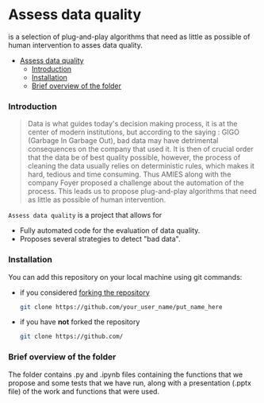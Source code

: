 # Assess data quality 
is a selection of plug-and-play algorithms that need as little as possible of human intervention to asses data quality.
- [Assess data quality](#assess-data-quality)
    - [Introduction](#introduction)
    - [Installation](#installation)
    - [Brief overview of the folder](#brief-overview-of-the-folder)
### Introduction
> Data is what guides today's decision making process, it is at the center of modern institutions, but according to the saying : GIGO (Garbage In Garbage Out), bad data may have detrimental consequences on the company that used it. It is then of crucial order that the data be of best quality possible, however, the process of cleaning the data usually relies on deterministic rules, which makes it hard, tedious and time consuming. Thus AMIES along with the company Foyer proposed a challenge about the automation of the process. This leads us to propose plug-and-play algorithms that need as little as possible of human intervention. 

`Assess data quality` is a project that allows for
  - Fully automated code for the evaluation of data quality. 
  - Proposes several strategies to detect "bad data".

### Installation

You can add this repository on your local machine using git commands:

- if you considered [forking the repository](https://github.com/)

  ```bash
  git clone https://github.com/your_user_name/put_name_here
  ```

- if you have **not** forked the repository

  ```bash
  git clone https://github.com/
  ```

### Brief overview of the folder

The folder contains .py and .ipynb files containing the functions that we propose and some tests that we have run, along with a presentation (.pptx file) of the work and functions that were used.


